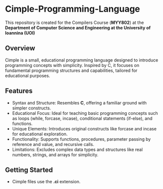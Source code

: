 # Cimple-Programming-Language
This repository is created for the Compilers Course (**ΜΥΥ802**) at the **Department of Computer Science and Engineering at the University of Ioannina (UOI)**

## Overview
Cimple is a small, educational programming language designed to introduce programming concepts with simplicity. Inspired by C, it focuses on fundamental programming structures and capabilities, tailored for educational purposes.

## Features
- Syntax and Structure: Resembles **C**, offering a familiar ground with simpler constructs.
- Educational Focus: Ideal for teaching basic programming concepts such as loops (while, forcase, incase), conditional statements (if-else), and functions.
- Unique Elements: Introduces original constructs like forcase and incase for educational exploration.
- Functionality: Supports functions, procedures, parameter passing by reference and value, and recursive calls.
- Limitations: Excludes complex data types and structures like real numbers, strings, and arrays for simplicity.

## Getting Started
- Cimple files use the **.ci** extension.










